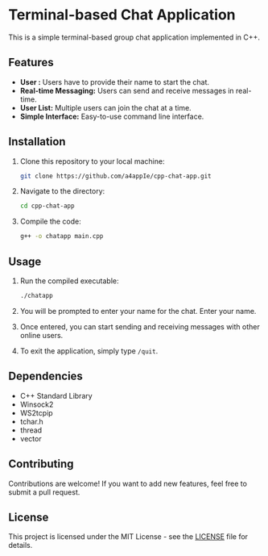 # Terminal-based Chat Application

This is a simple terminal-based group chat application implemented in C++.

## Features

- **User :** Users have to provide their name to start the chat.
- **Real-time Messaging:** Users can send and receive messages in real-time.
- **User List:** Multiple users can join the chat at a time.
- **Simple Interface:** Easy-to-use command line interface.

## Installation

1. Clone this repository to your local machine:

    ```bash
    git clone https://github.com/a4appIe/cpp-chat-app.git
    ```

2. Navigate to the directory:

    ```bash
    cd cpp-chat-app
    ```

3. Compile the code:

    ```bash
    g++ -o chatapp main.cpp
    ```

## Usage

1. Run the compiled executable:

    ```bash
    ./chatapp
    ```

2. You will be prompted to enter your name for the chat. Enter your name.

3. Once entered, you can start sending and receiving messages with other online users.

4. To exit the application, simply type `/quit`.

## Dependencies

- C++ Standard Library
- Winsock2
- WS2tcpip
- tchar.h
- thread
- vector

## Contributing

Contributions are welcome! If you  want to add new features, feel free to submit a pull request.

## License

This project is licensed under the MIT License - see the [LICENSE](LICENSE) file for details.
